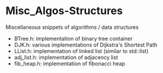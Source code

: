# Misc_Algos-Structures
Miscellaneous snippets of algorithms / data structures

- BTree.h: implementation of binary tree container
- DJK.h: various implementations of Dijkstra's Shortest Path
- LList.h: implementation of linked list (similar to std::list)
- adj_list.h: implementation of adjacency list
- fib_heap.h: implementation of fibonacci heap
